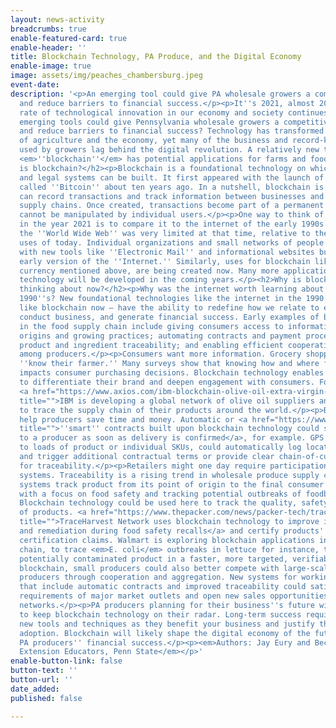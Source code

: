 ```yaml
---
layout: news-activity
breadcrumbs: true
enable-featured-card: true
enable-header: ''
title: Blockchain Technology, PA Produce, and the Digital Economy
enable-image: true
image: assets/img/peaches_chambersburg.jpeg
event-date: 
description: '<p>An emerging tool could give PA wholesale growers a competitive advantage
  and reduce barriers to financial success.</p><p>It''s 2021, almost 2022, and the
  rate of technological innovation in our economy and society continues apace. What
  emerging tools could give Pennsylvania wholesale growers a competitive advantage
  and reduce barriers to financial success? Technology has transformed many aspects
  of agriculture and the economy, yet many of the business and record-keeping systems
  used by growers lag behind the digital revolution. A relatively new technology called
  <em>''blockchain''</em> has potential applications for farms and food supply chains.</p><h2>What
  is blockchain?</h2><p>Blockchain is a foundational technology on which new economic
  and legal systems can be built. It first appeared with the launch of a digital currency
  called ''Bitcoin'' about ten years ago. In a nutshell, blockchain is a tool that
  can record transactions and track information between businesses and assets across
  supply chains. Once created, transactions become part of a permanent record and
  cannot be manipulated by individual users.</p><p>One way to think of blockchain
  in the year 2021 is to compare it to the internet of the early 1990s. The use of
  the ''World Wide Web'' was very limited at that time, relative to the many sophisticated
  uses of today. Individual organizations and small networks of people experimented
  with new tools like ''Electronic Mail'' and informational websites built upon the
  early version of the ''Internet.'' Similarly, uses for blockchain like the digital
  currency mentioned above, are being created now. Many more applications of blockchain
  technology will be developed in the coming years.</p><h2>Why is blockchain worth
  thinking about now?</h2><p>Why was the internet worth learning about in the early
  1990''s? New foundational technologies like the internet in the 1990''s – and, potentially,
  like blockchain now – have the ability to redefine how we relate to each other,
  conduct business, and generate financial success. Early examples of blockchain use
  in the food supply chain include giving consumers access to information about product
  origins and growing practices; automating contracts and payment processes; improving
  product and ingredient traceability; and enabling efficient cooperation and aggregation
  among producers.</p><p>Consumers want more information. Grocery shoppers want to
  ''know their farmer.'' Many surveys show that knowing how and where food is produced
  impacts consumer purchasing decisions. Blockchain technology enables some producers
  to differentiate their brand and deepen engagement with consumers. For example,
  <a href="https://www.axios.com/ibm-blockchain-olive-oil-extra-virgin-e2ab8193-9059-4858-bd44-30a226b75ffd.html"
  title="">IBM is developing a global network of olive oil suppliers and using blockchain</a>
  to trace the supply chain of their products around the world.</p><p>Blockchain may
  help producers save time and money. Automatic or <a href="https://www.forbes.com/sites/seansteinsmith/2021/03/24/blockchain-based-smart-contracts-considerations-for-implementation/"
  title="">''smart'' contracts built upon blockchain technology could send payment
  to a producer as soon as delivery is confirmed</a>, for example. GPS tracking, attached
  to loads of product or individual SKUs, could automatically log location updates
  and trigger additional contractual terms or provide clear chain-of-custody information
  for traceability.</p><p>Retailers might one day require participation in their blockchain
  systems. Traceability is a rising trend in wholesale produce supply chains. Traceability
  systems track product from its point of origin to the final consumer purchase, usually
  with a focus on food safety and tracking potential outbreaks of foodborne illness.
  Blockchain technology could be used here to track the quality, safety, and flow
  of products. <a href="https://www.thepacker.com/news/packer-tech/traceharvest-network-uses-blockchain-seed-retail-traceability"
  title="">TraceHarvest Network uses blockchain technology to improve identification
  and remediation during food safety recalls</a> and certify products'' origin and
  certification claims. Walmart is exploring blockchain applications in their cold
  chain, to trace <em>E. coli</em> outbreaks in lettuce for instance, to track down
  potentially contaminated product in a faster, more targeted, verifiable way.</p><p>Using
  blockchain, small producers could also better compete with large-scale or international
  producers through cooperation and aggregation. New systems for working together
  that include automatic contracts and improved traceability could satisfy the strict
  requirements of major market outlets and open new sales opportunities for grower
  networks.</p><p>PA producers planning for their business''s future will do well
  to keep blockchain technology on their radar. Long-term success requires learning
  new tools and techniques as they benefit your business and justify the costs of
  adoption. Blockchain will likely shape the digital economy of the future and impact
  PA producers'' financial success.</p><p><em>Authors: Jay Eury and Becky Clawson,
  Extension Educators, Penn State</em></p>'
enable-button-link: false
button-text: ''
button-url: ''
date_added: 
published: false

---
```

